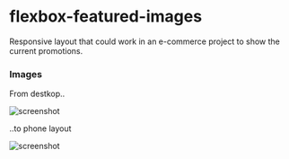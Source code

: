 # flexbox-featured-images
Responsive layout that could work in an e-commerce project to show the current promotions.

### Images
From destkop..

![screenshot](https://cloud.githubusercontent.com/assets/28647174/26095531/45f04c00-3a1e-11e7-816a-e9153ef74ca8.jpg)

..to phone layout

![screenshot](https://cloud.githubusercontent.com/assets/28647174/26095532/45f3fc38-3a1e-11e7-8a84-434a649c1ad1.jpg)
